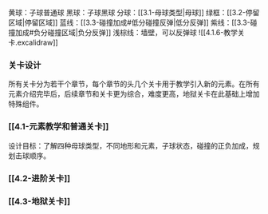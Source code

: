 黄球：子球普通球
黑球：子球黑球
分球：[[3.1-母球类型|母球]]
绿框：[[3.2-停留区域|停留区域]]
蓝线：[[3.3-碰撞加成#低分碰撞反弹|低分反弹]]
紫线：[[3.3-碰撞加成#负分碰撞区域|负分反弹]]
浅棕线：墙壁，可以反弹球
![[4.1.6-教学关卡.excalidraw]]

### 关卡设计
所有关卡分为若干个章节，每个章节的头几个关卡用于教学引入新的元素。在所有元素介绍完毕后，后续章节和关卡更为综合，难度更高，地狱关卡在此基础上增加特殊组件。
### [[4.1-元素教学和普通关卡]]

设计目标：了解四种母球类型，不同地形和元素，子球状态，碰撞的正负加成，规划击球顺序。

### [[4.2-进阶关卡]]


### [[4.3-地狱关卡]]


